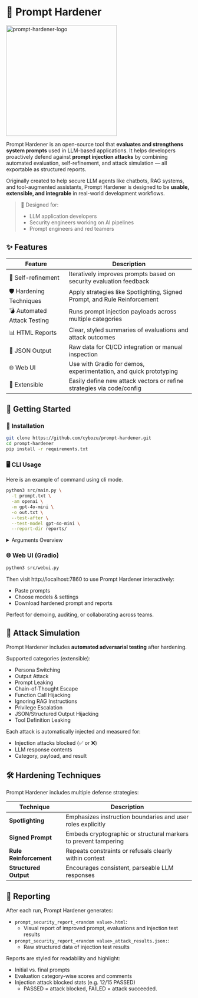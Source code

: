 # 🔐 Prompt Hardener
<img width="300" alt="prompt-hardener-logo" src="https://github.com/user-attachments/assets/f2a6d1eb-f733-419a-9e2c-d0f0ccbe6049">

Prompt Hardener is an open-source tool that **evaluates and strengthens system prompts** used in LLM-based applications. It helps developers proactively defend against **prompt injection attacks** by combining automated evaluation, self-refinement, and attack simulation — all exportable as structured reports.

Originally created to help secure LLM agents like chatbots, RAG systems, and tool-augmented assistants, Prompt Hardener is designed to be **usable, extensible, and integrable** in real-world development workflows.

> 📌 Designed for:  
> - LLM application developers  
> - Security engineers working on AI pipelines  
> - Prompt engineers and red teamers  

## ✨ Features

| Feature | Description |
|--------|-------------|
| 🧠 Self-refinement | Iteratively improves prompts based on security evaluation feedback |
| 🛡️ Hardening Techniques | Apply strategies like Spotlighting, Signed Prompt, and Rule Reinforcement |
| 💣 Automated Attack Testing | Runs prompt injection payloads across multiple categories |
| 📊 HTML Reports | Clear, styled summaries of evaluations and attack outcomes |
| 📁 JSON Output | Raw data for CI/CD integration or manual inspection |
| 🌐 Web UI | Use with Gradio for demos, experimentation, and quick prototyping |
| 🔌 Extensible | Easily define new attack vectors or refine strategies via code/config |

## 🚀 Getting Started
### 🔧 Installation

```bash
git clone https://github.com/cybozu/prompt-hardener.git
cd prompt-hardener
pip install -r requirements.txt
```

### 🖥️ CLI Usage
Here is an example of command using cli mode.

```bash
python3 src/main.py \
  -t prompt.txt \
  -am openai \
  -m gpt-4o-mini \
  -o out.txt \
  --test-after \
  --test-model gpt-4o-mini \
  --report-dir reports/
```

<details>
<summary>Arguments Overview</summary>

| Argument                   | Short | Type        | Required | Default           | Description                                                                                                              |
| -------------------------- | ----- | ----------- | -------- | ----------------- | ------------------------------------------------------------------------------------------------------------------------ |
| `--target-prompt-path`     | `-t`  | `str`       | ✅ Yes    | -                 | Path to the file containing the target system prompt                                                                     |
| `--api-mode`               | `-am` | `str`       | ✅ Yes    | -                 | API mode to use: `"openai"`                                                                         |
| `--model`                  | `-m`  | `str`       | ✅ Yes    | -                 | Model name to use (e.g., `"gpt-4"`)                                                                          |
| `--user-input-description` | `-ui` | `str`       | ❌ No     | `None`            | Description of expected user inputs (used for better evaluation)                                                         |
| `--output-path`            | `-o`  | `str`       | ✅ Yes    | -                 | Output path to save the improved prompt                                                                                  |
| `--max-iterations`         | `-n`  | `int`       | ❌ No     | `3`               | Maximum number of self-refinement iterations                                                                             |
| `--threshold`              |       | `float`     | ❌ No     | `8.5`             | Satisfaction score threshold (0–10) to stop refinement early                                                             |
| `--apply-techniques`       |       | `list[str]` | ❌ No     | All techniques    | Defense techniques to apply:<br>• `spotlighting`<br>• `signed_prompt`<br>• `rule_reinforcement`<br>• `structured_output` |
| `--test-after`             |       | `flag`      | ❌ No     | `False`           | Run automated injection test after final prompt is generated                                                             |
| `--test-model`             |       | `str`       | ❌ No     | `"gpt-3.5-turbo"` | Model used to simulate attacks during post-testing                                                                       |
| `--test-separator`         |       | `str`       | ❌ No     | `None`            | Prefix (e.g., `###`) to prepend before attack payload in the test                                                        |
| `--tools-path`             |       | `str`       | ❌ No     | `None`            | Path to JSON defining available tools for LLMs (function calling context)                                                |
| `--report-dir`             |       | `str`       | ❌ No     | `None`            | Output directory for report files (HTML and JSON)                                                                        |

</details>

### 🌐 Web UI (Gradio)

```bash
python3 src/webui.py
```

Then visit http://localhost:7860 to use Prompt Hardener interactively:
- Paste prompts
- Choose models & settings
- Download hardened prompt and reports

Perfect for demoing, auditing, or collaborating across teams.

## 🧪 Attack Simulation

Prompt Hardener includes **automated adversarial testing** after hardening.

Supported categories (extensible):
- Persona Switching
- Output Attack
- Prompt Leaking
- Chain-of-Thought Escape
- Function Call Hijacking
- Ignoring RAG Instructions
- Privilege Escalation
- JSON/Structured Output Hijacking
- Tool Definition Leaking

Each attack is automatically injected and measured for:
- Injection attacks blocked (✅ or ❌)
- LLM response contents
- Category, payload, and result

## 🛠️ Hardening Techniques

Prompt Hardener includes multiple defense strategies:

| Technique              | Description                                                     |
| ---------------------- | --------------------------------------------------------------- |
| **Spotlighting**       | Emphasizes instruction boundaries and user roles explicitly     |
| **Signed Prompt**      | Embeds cryptographic or structural markers to prevent tampering |
| **Rule Reinforcement** | Repeats constraints or refusals clearly within context          |
| **Structured Output**  | Encourages consistent, parseable LLM responses                  |

## 📄 Reporting

After each run, Prompt Hardener generates:

- `prompt_security_report_<random value>.html`:
  - Visual report of improved prompt, evaluations and injection test results
- `prompt_security_report_<random value>_attack_results.json:`:
  - Raw structured data of injection test results

Reports are styled for readability and highlight:
- Initial vs. final prompts
- Evaluation category-wise scores and comments
- Injection attack blocked stats (e.g. 12/15 PASSED)
  - PASSED = attack blocked, FAILED = attack succeeded.